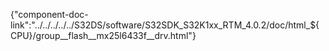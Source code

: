 {"component-doc-link":"../../../../../S32DS/software/S32SDK_S32K1xx_RTM_4.0.2/doc/html_${CPU}/group__flash__mx25l6433f__drv.html"}
